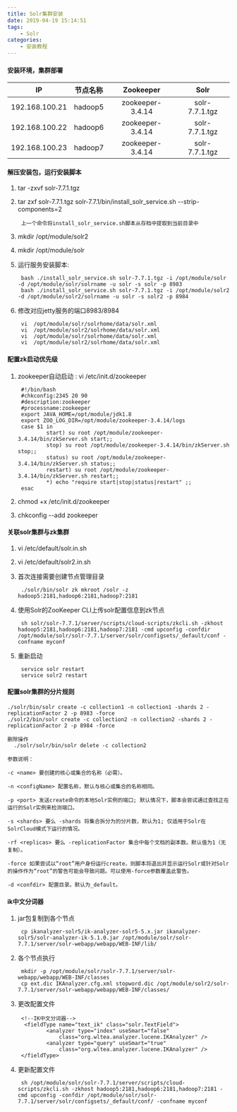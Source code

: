 ```yaml
---
title: Solr集群安装
date: 2019-04-19 15:14:51
tags:
    - Solr
categories:
    - 安装教程
---
```

#### 安装环境，集群部署
|IP	|节点名称	|Zookeeper	|Solr|
| ------------- |:-------------------:|:------------------:|:------------------:|
|192.168.100.21 |hadoop5|		zookeeper-3.4.14|solr-7.7.1.tgz|
|192.168.100.22	|hadoop6 |zookeeper-3.4.14|solr-7.7.1.tgz|
|192.168.100.23	|hadoop7|zookeeper-3.4.14|solr-7.7.1.tgz|
#### 解压安装包，运行安装脚本

1. tar -zxvf solr-7.7.1.tgz
2. tar zxf solr-7.7.1.tgz solr-7.7.1/bin/install_solr_service.sh --strip-components=2

        上一个命令将install_solr_service.sh脚本从存档中提取到当前目录中
        
3. mkdir /opt/module/solr2 
4. mkdir /opt/module/solr
5. 运行服务安装脚本:
    
        bash ./install_solr_service.sh solr-7.7.1.tgz -i /opt/module/solr -d /opt/module/solr/solrname -u solr -s solr -p 8983
        bash ./install_solr_service.sh solr-7.7.1.tgz -i /opt/module/solr2 -d /opt/module/solr2/solrname -u solr -s solr2 -p 8984
        
6. 修改对应jetty服务的端口8983/8984
   
        vi  /opt/module/solr/solrhome/data/solr.xml 
        vi  /opt/module/solr2/solrhome/data/solr.xml 
        vi  /opt/module/solr/solrhome/data/solr.xml 
        vi  /opt/module/solr2/solrhome/data/solr.xml 
#### 配置zk启动优先级
1. zookeeper自动启动 : vi /etc/init.d/zookeeper
        
        #!/bin/bash
        #chkconfig:2345 20 90
        #description:zookeeper
        #processname:zookeeper
        export JAVA_HOME=/opt/module/jdk1.8
        export ZOO_LOG_DIR=/opt/module/zookeeper-3.4.14/logs
        case $1 in
                start) su root /opt/module/zookeeper-3.4.14/bin/zkServer.sh start;;
                stop) su root /opt/module/zookeeper-3.4.14/bin/zkServer.sh stop;;
                status) su root /opt/module/zookeeper-3.4.14/bin/zkServer.sh status;;
                restart) su root /opt/module/zookeeper-3.4.14/bin/zkServer.sh restart;;
                *) echo "require start|stop|status|restart" ;;
        esac
     
2. chmod +x /etc/init.d/zookeeper
3. chkconfig --add zookeeper

#### 关联solr集群与zk集群
1. vi /etc/default/solr.in.sh
2. vi /etc/default/solr2.in.sh
3. 首次连接需要创建节点管理目录
        
        ./solr/bin/solr zk mkroot /solr -z hadoop5:2181,hadoop6:2181,hadoop7:2181
4. 使用Solr的ZooKeeper CLI上传solr配置信息到zk节点 
        
        sh solr/solr-7.7.1/server/scripts/cloud-scripts/zkcli.sh -zkhost hadoop5:2181,hadoop6:2181,hadoop7:2181 -cmd upconfig -confdir /opt/module/solr/solr-7.7.1/server/solr/configsets/_default/conf -confname myconf
5. 重新启动
        
        service solr restart
        service solr2 restart
#### 配置solr集群的分片规则

    ./solr/bin/solr create -c collection1 -n collection1 -shards 2 -replicationFactor 2 -p 8983 -force
    ./solr2/bin/solr create -c collection2 -n collection2 -shards 2 -replicationFactor 2 -p 8984 -force
    
    删除操作
      ./solr/solr/bin/solr delete -c collection2 
    
    参数说明：
    
    -c <name> 要创建的核心或集合的名称（必需）。
    
    -n <configName> 配置名称，默认与核心或集合的名称相同。
    
    -p <port> 发送create命令的本地Solr实例的端口; 默认情况下，脚本会尝试通过查找正在运行的Solr实例来检测端口。
    
    -s <shards> 要么 -shards 将集合拆分为的分片数，默认为1; 仅适用于Solr在SolrCloud模式下运行的情况。
    
    -rf <replicas> 要么 -replicationFactor 集合中每个文档的副本数。默认值为1（无复制）。
    
    -force 如果尝试以“root”用户身份运行create，则脚本将退出并显示运行Solr或针对Solr的操作作为“root”的警告可能会导致问题。可以使用-force参数覆盖此警告。
    
    -d <confdir> 配置目录。默认为_default。
   
#### ik中文分词器
1. jar包复制到各个节点

        cp ikanalyzer-solr5/ik-analyzer-solr5-5.x.jar ikanalyzer-solr5/solr-analyzer-ik-5.1.0.jar /opt/module/solr/solr-7.7.1/server/solr-webapp/webapp/WEB-INF/lib/
2. 各个节点执行

        mkdir -p /opt/module/solr/solr-7.7.1/server/solr-webapp/webapp/WEB-INF/classes
        cp ext.dic IKAnalyzer.cfg.xml stopword.dic /opt/module/solr2/solr-7.7.1/server/solr-webapp/webapp/WEB-INF/classes/
        
3. 更改配置文件
        
        <!--IK中文分词器-->
         <fieldType name="text_ik" class="solr.TextField">  
                <analyzer type="index" useSmart="false"
                    class="org.wltea.analyzer.lucene.IKAnalyzer" />
                <analyzer type="query" useSmart="true"
                    class="org.wltea.analyzer.lucene.IKAnalyzer" />
        </fieldType>
4. 更新配置文件

        sh /opt/module/solr/solr-7.7.1/server/scripts/cloud-scripts/zkcli.sh -zkhost hadoop5:2181,hadoop6:2181,hadoop7:2181 -cmd upconfig -confdir /opt/module/solr/solr-7.7.1/server/solr/configsets/_default/conf/ -confname myconf
        